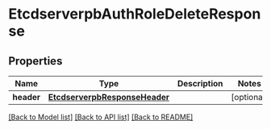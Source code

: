 # EtcdserverpbAuthRoleDeleteResponse

## Properties
Name | Type | Description | Notes
------------ | ------------- | ------------- | -------------
**header** | [**EtcdserverpbResponseHeader**](EtcdserverpbResponseHeader.md) |  | [optional] 

[[Back to Model list]](../README.md#documentation-for-models) [[Back to API list]](../README.md#documentation-for-api-endpoints) [[Back to README]](../README.md)


